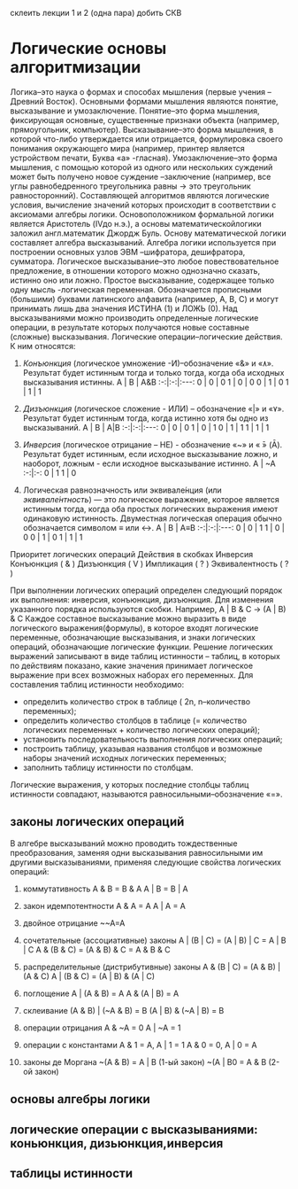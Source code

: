 склеить лекции 1 и 2 (одна пара)
добить СКВ

# Логические основы алгоритмизации
Логика–это наука о формах и способах мышления (первые учения –Древний Восток).
Основными формами мышления являются понятие, высказывание и умозаключение.
Понятие–это форма мышления, фиксирующая основные, существенные признаки объекта (например, прямоугольник, компьютер).
Высказывание–это форма мышления,  в  которой  что-либо  утверждается  или  отрицается, формулировка  своего  понимания  окружающего  мира  (например,  принтер  является  устройством печати, Буква «а» -гласная).
Умозаключение–это  форма  мышления,  с  помощью  которой  из  одного  или  нескольких суждений    может  быть  получено  новое  суждение –заключение  (например,  все  углы равнобедренного треугольника равны → это треугольник равносторонний).
Составляющей  алгоритмов  являются  логические  условия,  вычисление  значений  которых происходит в соответствии с аксиомами алгебры логики.
Основоположником  формальной  логики  является  Аристотель  (IVдо  н.э.),  а  основы математическойлогики  заложил  англ.математик  Джордж  Буль.
Основу  математической  логики составляет алгебра высказываний. 
Алгебра логики используется при построении основных узлов ЭВМ –шифратора, дешифратора, сумматора.
Логическое  высказывание–это  любое  повествовательное  предложение,  в  отношении которого можно однозначно сказать, истинно оно или ложно.
Простое  высказывание,  содержащее  только  одну  мысль   -логическая  переменная. 
Обозначается прописными (большими) буквами латинского алфавита (например, А, В, С) и могут принимать лишь два значения ИСТИНА (1) и ЛОЖЬ (0).
Над высказываниями можно производить определенные логические операции, в результате которых получаются новые составные (сложные) высказывания.
Логические операции–логические действия. 
К ним относятся:
1. *Конъюнкция* (логическое умножение -И)–обозначение «&» и «۸». Результат будет истинным тогда и только тогда, когда оба исходных высказывания истинны.
 A | B | A&B
:-:|:-:|:---:
 0 | 0 | 0
 1 | 0 | 0
 0 | 1 | 0
 1 | 1 | 1

2. *Дизъюнкция* (логическое сложение - ИЛИ) – обозначение «|» и «۷». 
Результат будет истинным тогда, когда истинно хотя бы одно из высказываний.
 A | B | A\|B
:-:|:-:|:---:
 0 | 0 | 0
 1 | 0 | 1
 0 | 1 | 1
 1 | 1 | 1

3. *Инверсия* (логическое отрицание – НЕ) - обозначение «~» и « ̄» (Ā). 
Результат будет истинным, если исходное высказывание ложно, и наоборот, ложным - если исходное высказывание истинно.
 A | ~A 
:-:|:-:
 0 | 1 
 1 | 0 

4. Логическая равнозначность или эквивале́нция (или *эквивале́нтность*) — это логическое выражение, которое является истинным тогда, когда оба простых логических выражения имеют одинаковую истинность. 
Двуместная логическая операция обычно обозначается символом ≡ или ↔.
 A | B | A≡B
:-:|:-:|:---:
 0 | 0 | 1
 1 | 0 | 0
 0 | 1 | 0
 1 | 1 | 1

Приоритет логических операций
Действия в скобках
Инверсия
Конъюнкция ( & )
Дизъюнкция ( V )
Импликация ( ? )
Эквивалентность ( ? )

При  выполнении  логических  операций  определен  следующий  порядок  их выполнения: инверсия, конъюнкция, дизъюнкция. 
Для изменения указанного порядка используются скобки.
Например, А | В & С → (А | В) & С
Каждое  составное  высказывание  можно  выразить  в  виде логического  выражения(формулы),  в  которое  входят логические  переменные,  обозначающие  высказывания,  и знаки логических операций, обозначающие логические функции.
Решение  логических  выражений  записывают  в  виде таблиц  истинности – таблиц,  в которых  по  действиям  показано,  какие  значения  принимает  логическое  выражение  при  всех возможных наборах его переменных.
Для составления таблиц истинности необходимо: 
* определить количество строк в таблице ( 2n, n–количество переменных);
* определить количество столбцов в таблице (= количество логических переменных + количество логических операций);
* установить последовательность выполнения логических операций;
* построить  таблицу,  указывая  названия  столбцов  и  возможные  наборы  значений исходных логических переменных;
* заполнить таблицу истинности по столбцам.

Логические  выражения,  у  которых  последние  столбцы  таблиц  истинности  совпадают, называются равносильными–обозначение «=».

## законы логических операций
В  алгебре  высказываний  можно  проводить  тождественные  преобразования,  заменяя  одни высказывания  равносильными  им  другими  высказываниями,  применяя  следующие свойства логических операций:
1. коммутативность
А & В = В & А 
А | В = В | А 

2. закон идемпотентности
А & А = А 
А | А = А 

3. двойное отрицание
~~А=А

4. сочетательные (ассоциативные) законы
А | (В | С) = (А | В) | С = А | В | С
А & (В & С) = (А & В) & С = А & В & С

5. распределительные (дистрибутивные) законы
А & (В | С) = (А & В) | (А & С)
А | (В & С) = (А | В) & (А | С)

6. поглощение
А | (А & В) = А
А & (А | В) = А

7. склеивание
(А & В) | (~А & В) = В
(А | В) & (~А | В) = В

8. операции отрицания
А & ~А = 0
А | ~А = 1

9. операции с константами
А & 1 = А, А | 1 = 1
А & 0 = 0, А | 0 = А

10. законы де Моргана
~(А & В) = А | В (1-ый закон)
~(А | В0 = А & В (2-ой закон)

## основы алгебры логики
## логические операции с высказываниями: коньюнкция, дизьюнкция,инверсия
## таблицы истинности

